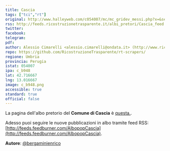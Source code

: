 ```yaml
---
title: Cascia
tags: ["tci","rt"]
original: http://www.halleyweb.com/c054007/mc/mc_gridev_messi.php?x=&servizio=&bck=http%3A%2F%2Fwww.comune.cascia.pg.it%2F
rss: http://feeds.ricostruzionetrasparente.it/albi_pretori/Cascia_feed.xml
twitter: 
facebook: 
telegram: 
pdf: 
author: Alessio Cimarelli <alessio.cimarelli@ondata.it> (http://www.ricostruzionetrasparente.it)
repo: https://github.com/RicostruzioneTrasparente/rt-scrapers/
regione: Umbria
provincia: Perugia
istat: 054007
ipa: c_b948
lat: 42.716667
lng: 13.016667
image: c_b948.png
accessible: true
standard: true
official: false
---
```


La pagina dell'albo pretorio del **Comune di Cascia** è [questa.](http://www.halleyweb.com/c054007/mc/mc_gridev_messi.php?x=&servizio=&bck=http%3A%2F%2Fwww.comune.cascia.pg.it%2F).

Adesso puoi seguire le nuove pubblicazioni in albo tramite feed RSS: [http://feeds.feedburner.com/AlbopopCascia](http://feeds.feedburner.com/AlbopopCascia).


**Autore**: [@bergaminienrico](https://twitter.com/bergaminienrico)
